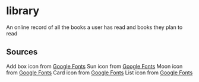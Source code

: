 # library
An online record of all the books a user has read and books they plan to read


## Sources
Add box icon from [Google Fonts](https://fonts.google.com/icons?selected=Material%20Symbols%20Outlined%3Adark_mode%3AFILL%400%3Bwght%40400%3BGRAD%400%3Bopsz%4048)
Sun icon from [Google Fonts](https://fonts.google.com/icons?selected=Material%20Symbols%20Outlined%3Adark_mode%3AFILL%400%3Bwght%40400%3BGRAD%400%3Bopsz%4048)
Moon icon from [Google Fonts](https://fonts.google.com/icons?selected=Material%20Symbols%20Outlined%3Adark_mode%3AFILL%400%3Bwght%40400%3BGRAD%400%3Bopsz%4048)
Card icon from [Google Fonts](https://fonts.google.com/icons?selected=Material%20Symbols%20Outlined%3Adark_mode%3AFILL%400%3Bwght%40400%3BGRAD%400%3Bopsz%4048)
List icon from [Google Fonts](https://fonts.google.com/icons?selected=Material%20Symbols%20Outlined%3Adark_mode%3AFILL%400%3Bwght%40400%3BGRAD%400%3Bopsz%4048)